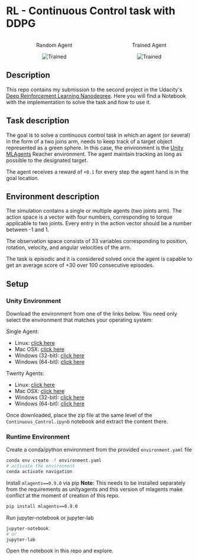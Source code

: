 # RL - Continuous Control task with DDPG

<div style="width: 100%; display: table;">
    <div style="text-align:center; display: table-row;">
        <div style="display: table-cell; padding-right: 10px;"> <p>Random Agent</p>
		<img src="./media/random-agent.gif" alt="Trained"
			title="Continuous Control - Random Agent"/> 
		</div>
        <div style="display: table-cell;"> 
		<p>Trained Agent</p>
		<img src="./media/trained-agent.gif" alt="Trained"
			title="Continous Control - Trained Agent"/>		
		</div>
    </div>
</div>

## Description
This repo contains my submission to the second project in the Udacity's [Deep Reinforcement Learning Nanodegree](https://www.udacity.com/course/deep-reinforcement-learning-nanodegree--nd893). Here you will find a Notebook with the implementation to solve the task and how to use it.

## Task description
The goal is to solve a continuous control task in which an agent (or several) in the form of a two joins arm, needs to keep track of a target object represented as a green sphere. In this case, the environment is the [Unity MLAgents](https://unity.com/products/machine-learning-agents) Reacher environment. The agent maintain tracking as long as possible to the designated target.

The agent receives a reward of `+0.1` for every step the agent hand is in the goal location.

## Environment description

The simulation contains a single or multiple agents (two joints arm). The action space is a vector with four numbers, corresponding to torque applicable to two joints. Every entry in the action vector should be a number between -1 and 1.

The observation space consists of 33 variables corresponding to position, rotation, velocity, and angular velocities of the arm.

The task is episodic and it is considered solved once the agent is capable to get an average score of +30 over 100 consecutive episodes.

## Setup

### Unity Environment
Download the environment from one of the links below. You need only select the environment that matches your operating system:

Single Agent: 

- Linux: [click here](https://s3-us-west-1.amazonaws.com/udacity-drlnd/P2/Reacher/one_agent/Reacher_Linux.zip)
- Mac OSX: [click here](https://s3-us-west-1.amazonaws.com/udacity-drlnd/P2/Reacher/one_agent/Reacher.app.zip)
- Windows (32-bit): [click here](https://s3-us-west-1.amazonaws.com/udacity-drlnd/P2/Reacher/one_agent/Reacher_Windows_x86.zip)
- Windows (64-bit): [click here](https://s3-us-west-1.amazonaws.com/udacity-drlnd/P2/Reacher/one_agent/Reacher_Windows_x86_64.zip)

Twenty Agents:

- Linux: [click here](https://s3-us-west-1.amazonaws.com/udacity-drlnd/P2/Reacher/Reacher_Linux.zip)
- Mac OSX: [click here](https://s3-us-west-1.amazonaws.com/udacity-drlnd/P2/Reacher/Reacher.app.zip)
- Windows (32-bit): [click here](https://s3-us-west-1.amazonaws.com/udacity-drlnd/P2/Reacher/Reacher_Windows_x86.zip)
- Windows (64-bit): [click here](https://s3-us-west-1.amazonaws.com/udacity-drlnd/P2/Reacher/Reacher_Windows_x86_64.zip)

Once downloaded, place the zip file at the same level of the `Continuous_Control.ipynb` notebook and extract the content there.

### Runtime Environment
Create a conda/python environment from the provided `environment.yaml` file
```bash
conda env create -f environment.yaml
# activate the environment
conda activate navigation
```
Install `mlagents==0.9.0` via pip
**Note:** This needs to be installed separately from the requirements as unityagents and this version of mlagents make conflict at the moment of creation of this repo.
```bash
pip install mlagents==0.9.0
```
Run jupyter-notebook or jupyter-lab
```bash
jupyter-notebook
# or
jupyter-lab
```
Open the notebook in this repo and explore.



